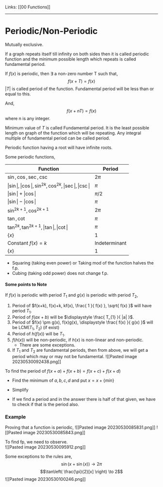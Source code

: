 Links: [[00 Functions]]
___
# Periodic/Non-Periodic
Mutually exclusive.

If a graph repeats itself till infinity on both sides then it is called periodic function and the minimum possible length which repeats is called fundamental period. 

If $f(x)$ is periodic, then $\exists$ a non-zero number T such that,
$$f(x + T) = f(x)$$
$|T|$ is called period of the function. 
Fundamental period will be less than or equal to this. 

And,
$$f(x + nT) = f(x)$$
where n is any integer. 

Minimum value of $T$ is called Fundamental period.
It is the least possible length on graph of the function which will be repeating.
Any integral multiple of fundamental period can be called period.

Periodic function having a root will have infinite roots. 

Some periodic functions,

| Function                                                         | Period        |
| ---------------------------------------------------------------- | ------------- |
| $\sin , \cos, \sec, \csc$                                        | $2\pi$        |
| $\|\sin\|, \|\cos\|, \sin ^{2k}, \cos ^{2k}, \|\sec\|, \|\csc\|$ | $\pi$         |
| $\|\sin\| + \|\cos\|$                                            | $\pi /2$      |
| $\|\sin\| - \|\cos\|$                                            | $\pi$         |
| $\sin ^{2k+1}, \cos ^{2k+1}$                                     | $2\pi$        |
| $\tan,\cot$                                                      | $\pi$         |
| $\tan ^{2k}, \tan ^{2k+1}, \|\tan\|, \|\cot\|$                   | $\pi$         |
| $\{x\}$                                                          | $1$           |
| Constant $f(x)=k$                                                | Indeterminant |
| $\{ x \}$                                                        | $1$           |


- Squaring (taking even power) or Taking mod of the function halves the f.p.
- Cubing (taking odd power) does not change f.p.

#### Some points to Note

If $f(x)$ is periodic with period $T_{1}$ and $g(x)$ is periodic with period $T_{2}$,
1. Period of $f(x+k), f(x)+k, kf(x), \frac{ 1 }{ f(x) }, \sqrt{ f(x) }$ will have period $T_{1}$. 
2. Period of $f(ax+b)$ will be $\displaystyle \frac{ T_{1} }{ |a| }$. 
1. Period of $f(x) \pm g(x), f(x)g(x), \displaystyle \frac{ f(x) }{ g(x) }$ will be LCM($T_{1},T_{2}$) (if exist)
2. Period of $h(f(x))$ will be $T_{1}$. 
3. $f(h(x))$ will be non-periodic, if $h(x)$ is non-linear and non-periodic. 
   - There are some exceptions.
4. If $T_{1}$ and $T_{2}$ are fundamental periods, then from above, we will get a period which may or may not be fundamental. 
   ![[Pasted image 20230530092438.png]]

To find the period of $f(x+a) + f(x+b) = f(x+c)+f(x+d)$
- Find the minimum of $a,b,c,d$ and put $x = x+\{min\}$
- Simplify 

- If we find a period and in the answer there is half of that given, we have to check if that is the period also.

### Example
Proving that a function is periodic,
![[Pasted image 20230530085831.png]]
![[Pasted image 20230530085843.png]]

To find fp, we need to observe.  
![[Pasted image 20230530095912.png]]

Some exceptions to the rules are,
$$\sin(x + \sin(x)) \to 2\pi$$
$$\tan\left( \frac{\pi}{2}[x] \right) \to 2$$
![[Pasted image 20230530100246.png]]

